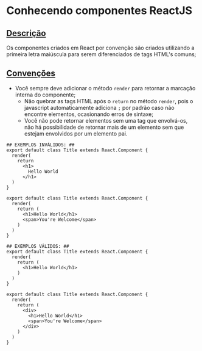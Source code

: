 # Conhecendo componentes ReactJS

## [Descrição](#descrição)

Os componentes criados em React por convenção são criados utilizando a primeira letra maiúscula para serem diferenciados de tags HTML's comuns;

## [Convenções](#convenções)

* Você sempre deve adicionar o método `render` para retornar a marcação interna do componente;
  * Não quebrar as tags HTML após o `return` no método `render`, pois o javascript automaticamente adiciona `;` por padrão caso não encontre elementos, ocasionando erros de sintaxe;
  * Você não pode retornar elementos sem uma tag que envolvá-os, não há possibilidade de retornar mais de um elemento sem que estejam envolvidos por um elemento pai.

```
## EXEMPLOS INVÁLIDOS: ##
export default class Title extends React.Component {
  render(
    return 
      <h1>
        Hello World
      </h1>
  )
}

export default class Title extends React.Component {
  render(
    return (
      <h1>Hello World</h1>
      <span>You're Welcome</span>
    )
  )
}

## EXEMPLOS VÁLIDOS: ##
export default class Title extends React.Component {
  render(
    return (
      <h1>Hello World</h1>
    )
  )
}

export default class Title extends React.Component {
  render(
    return (
      <div>
        <h1>Hello World</h1>
        <span>You're Welcome</span>
      </div>
    )
  )
}
```
